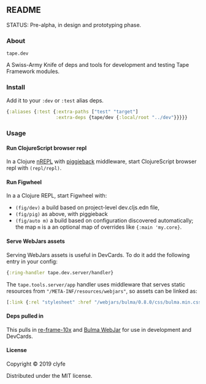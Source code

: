 ## README

STATUS: Pre-alpha, in design and prototyping phase.

### About

`tape.dev`

A Swiss-Army Knife of deps and tools for development and testing Tape Framework
modules.

### Install

Add it to your `:dev` or `:test` alias deps.

```clojure
{:aliases {:test {:extra-paths ["test" "target"]
                  :extra-deps {tape/dev {:local/root "../dev"}}}}}
```

### Usage

#### Run ClojureScript browser repl

In a Clojure [nREPL](https://nrepl.org/) with
[piggieback](https://github.com/nrepl/piggieback) middleware, start
ClojureScript browser repl with `(repl/repl)`.

#### Run Figwheel

In a a Clojure REPL, start Figwheel with:
- `(fig/dev)` a build based on project-level dev.cljs.edn file,
- `(fig/pig)` as above, with piggieback
- `(fig/auto m)` a build based on configuration discovered automatically;
  the map `m` is a an optional map of overrides like `{:main 'my.core}`.

#### Serve WebJars assets

Serving WebJars assets is useful in DevCards. To do it add the following entry
in your config:

```clojure
{:ring-handler tape.dev.server/handler}
```

The `tape.tools.server/app` handler uses middleware that serves static
resources from `"/META-INF/resources/webjars"`, so assets can be linked as:

```clojure
[:link {:rel "stylesheet" :href "/webjars/bulma/0.8.0/css/bulma.min.css"}]
```

#### Deps pulled in

This pulls in [re-frame-10x](https://github.com/day8/re-frame-10x) and
[Bulma WebJar](https://github.com/jgthms/bulma) for use in development and
DevCards.

#### License

Copyright © 2019 clyfe

Distributed under the MIT license.
